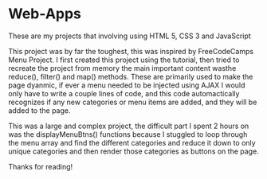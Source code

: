 # Web-Apps
These are my projects that involving using HTML 5, CSS 3 and JavaScript

This project was by far the toughest, this was inspired by FreeCodeCamps Menu Project. I first created this project using the tutorial, then tried to recreate the  project from memory the main important content wasthe reduce(), filter() and map() methods. These are primarily used to make the page dyanmic, if ever a menu needed to be injected using AJAX I would only have to write a couple lines of code, and this code automactically recognizes if any new categories or menu items are added, and they will be added to the page.

This was a large and complex project, the difficult part I spent 2 hours on was the displayMenuBtns() functions because I stuggled to loop through the menu array and find the different categories and reduce it down to only unique categories and then render those categories as buttons on the page.

Thanks for reading!
